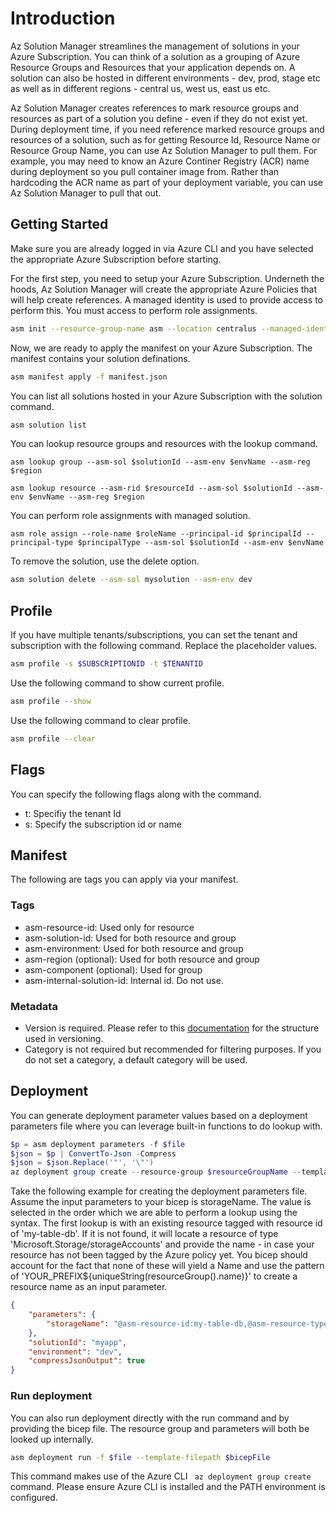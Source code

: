 # Introduction
Az Solution Manager streamlines the management of solutions in your Azure Subscription. You can think of a solution as a grouping of Azure Resource Groups and Resources that your application depends on. A solution can also be hosted in different environments - dev, prod, stage etc as well as in different regions - central us, west us, east us etc.

Az Solution Manager creates references to mark resource groups and resources as part of a solution you define - even if they do not exist yet. During deployment time, if you need reference marked resource groups and resources of a solution, such as for getting Resource Id, Resource Name or Resource Group Name, you can use Az Solution Manager to pull them. For example, you may need to know an Azure Continer Registry (ACR) name during deployment so you pull container image from. Rather than hardcoding the ACR name as part of your deployment variable, you can use Az Solution Manager to pull that out.

## Getting Started

Make sure you are already logged in via Azure CLI and you have selected the appropriate Azure Subscription before starting.

For the first step, you need to setup your Azure Subscription. Underneth the hoods, Az Solution Manager will create the appropriate Azure Policies that will help create references. A managed identity is used to provide access to perform this. You must access to perform role assignments.

```bash
asm init --resource-group-name asm --location centralus --managed-identity asm-identity
```

Now, we are ready to apply the manifest on your Azure Subscription. The manifest contains your solution definations.

```bash
asm manifest apply -f manifest.json
```

You can list all solutions hosted in your Azure Subscription with the solution command.

```bash
asm solution list
```

You can lookup resource groups and resources with the lookup command.

```
asm lookup group --asm-sol $solutionId --asm-env $envName --asm-reg $region
```

```
asm lookup resource --asm-rid $resourceId --asm-sol $solutionId --asm-env $envName --asm-reg $region
```

You can perform role assignments with managed solution.

```
asm role assign --role-name $roleName --principal-id $principalId --principal-type $principalType --asm-sol $solutionId --asm-env $envName
```

To remove the solution, use the delete option.

```bash
asm solution delete --asm-sol mysolution --asm-env dev
```

## Profile

If you have multiple tenants/subscriptions, you can set the tenant and subscription with the following command. Replace the placeholder values.

```bash
asm profile -s $SUBSCRIPTIONID -t $TENANTID
```

Use the following command to show current profile.

```bash
asm profile --show
```

Use the following command to clear profile.

```bash
asm profile --clear
```

## Flags

You can specify the following flags along with the command.

* t: Specifiy the tenant Id
* s: Specify the subscription id or name

## Manifest

The following are tags you can apply via your manifest.

### Tags

* asm-resource-id: Used only for resource
* asm-solution-id: Used for both resource and group
* asm-environment: Used for both resource and group
* asm-region (optional): Used for both resource and group
* asm-component (optional): Used for group
* asm-internal-solution-id: Internal id. Do not use.

### Metadata

* Version is required. Please refer to this [documentation](https://learn.microsoft.com/en-us/azure/governance/policy/concepts/definition-structure#common-metadata-properties) for the structure used in versioning.
* Category is not required but recommended for filtering purposes. If you do not set a category, a default category will be used.

## Deployment

You can generate deployment parameter values based on a deployment parameters file where you can leverage built-in functions to do lookup with.

```powershell
$p = asm deployment parameters -f $file
$json = $p | ConvertTo-Json -Compress
$json = $json.Replace('"', '\"')
az deployment group create --resource-group $resourceGroupName --template-file deploy.bicep --parameters $json
```

Take the following example for creating the deployment parameters file. Assume the input parameters to your bicep is storageName. The value is selected in the order which we are able to perform a lookup using the syntax. The first lookup is with an existing resource tagged with resource id of 'my-table-db'. If it is not found, it will locate a resource of type 'Microsoft.Storage/storageAccounts' and provide the name - in case your resource has not been tagged by the Azure policy yet. You bicep should account for the fact that none of these will yield a Name and use the pattern of 'YOUR_PREFIX${uniqueString(resourceGroup().name)}' to create a resource name as an input parameter.

```json
{
    "parameters": {
        "storageName": "@asm-resource-id:my-table-db,@asm-resource-type:Microsoft.Storage/storageAccounts"        
    },
    "solutionId": "myapp",
    "environment": "dev",
    "compressJsonOutput": true
}
```

### Run deployment

You can also run deployment directly with the run command and by providing the bicep file. The resource group and parameters will both be looked up internally.

```bash
asm deployment run -f $file --template-filepath $bicepFile
```

This command makes use of the Azure CLI ```  az deployment group create ``` command. Please ensure Azure CLI is installed and the PATH environment is configured.